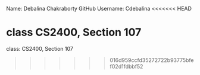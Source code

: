 Name: Debalina Chakraborty
GitHub Username: Cdebalina
<<<<<<< HEAD

class CS2400, Section 107
=======
class: CS2400, Section 107
>>>>>>> 016d959ccfd35272722b93775bfef02d1fdbbf52
>>>>>>> 

